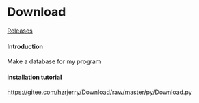 # Download
[Releases](https://github.com/huangzherui/Download/releases/tag/Zbh_edited_Beta_version)
#### Introduction
Make a database for my program

#### installation tutorial
https://gitee.com/hzrjerry/Download/raw/master/py/Download.py
